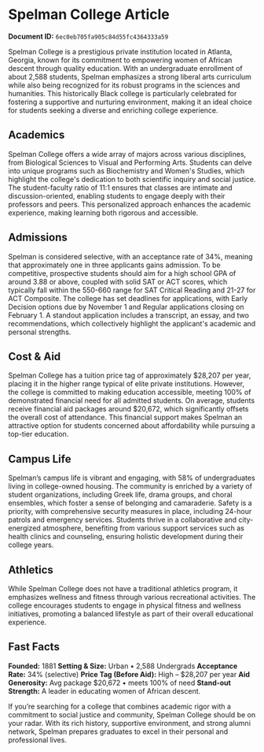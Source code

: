 # Spelman College Article

**Document ID:** `6ec0eb705fa905c84d55fc4364333a59`

Spelman College is a prestigious private institution located in Atlanta, Georgia, known for its commitment to empowering women of African descent through quality education. With an undergraduate enrollment of about 2,588 students, Spelman emphasizes a strong liberal arts curriculum while also being recognized for its robust programs in the sciences and humanities. This historically Black college is particularly celebrated for fostering a supportive and nurturing environment, making it an ideal choice for students seeking a diverse and enriching college experience.

## Academics
Spelman College offers a wide array of majors across various disciplines, from Biological Sciences to Visual and Performing Arts. Students can delve into unique programs such as Biochemistry and Women's Studies, which highlight the college's dedication to both scientific inquiry and social justice. The student-faculty ratio of 11:1 ensures that classes are intimate and discussion-oriented, enabling students to engage deeply with their professors and peers. This personalized approach enhances the academic experience, making learning both rigorous and accessible.

## Admissions
Spelman is considered selective, with an acceptance rate of 34%, meaning that approximately one in three applicants gains admission. To be competitive, prospective students should aim for a high school GPA of around 3.88 or above, coupled with solid SAT or ACT scores, which typically fall within the 550-660 range for SAT Critical Reading and 21-27 for ACT Composite. The college has set deadlines for applications, with Early Decision options due by November 1 and Regular applications closing on February 1. A standout application includes a transcript, an essay, and two recommendations, which collectively highlight the applicant's academic and personal strengths.

## Cost & Aid
Spelman College has a tuition price tag of approximately $28,207 per year, placing it in the higher range typical of elite private institutions. However, the college is committed to making education accessible, meeting 100% of demonstrated financial need for all admitted students. On average, students receive financial aid packages around $20,672, which significantly offsets the overall cost of attendance. This financial support makes Spelman an attractive option for students concerned about affordability while pursuing a top-tier education.

## Campus Life
Spelman’s campus life is vibrant and engaging, with 58% of undergraduates living in college-owned housing. The community is enriched by a variety of student organizations, including Greek life, drama groups, and choral ensembles, which foster a sense of belonging and camaraderie. Safety is a priority, with comprehensive security measures in place, including 24-hour patrols and emergency services. Students thrive in a collaborative and city-energized atmosphere, benefiting from various support services such as health clinics and counseling, ensuring holistic development during their college years.

## Athletics
While Spelman College does not have a traditional athletics program, it emphasizes wellness and fitness through various recreational activities. The college encourages students to engage in physical fitness and wellness initiatives, promoting a balanced lifestyle as part of their overall educational experience.

## Fast Facts
**Founded:** 1881
**Setting & Size:** Urban • 2,588 Undergrads
**Acceptance Rate:** 34% (selective)
**Price Tag (Before Aid):** High – $28,207 per year
**Aid Generosity:** Avg package $20,672 • meets 100% of need
**Stand-out Strength:** A leader in educating women of African descent.

If you’re searching for a college that combines academic rigor with a commitment to social justice and community, Spelman College should be on your radar. With its rich history, supportive environment, and strong alumni network, Spelman prepares graduates to excel in their personal and professional lives.
